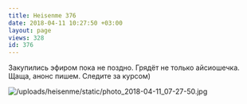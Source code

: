 ```yaml
---
title: Heisenme 376
date: 2018-04-11 10:27:50 +03:00
layout: page
views: 328
id: 376
---
```


Закупились эфиром пока не поздно. Грядёт не только айсиошечка. Щаща, анонс пишем. Следите за курсом)



![/uploads/heisenme/static/photo_2018-04-11_07-27-50.jpg](/uploads/heisenme/static/photo_2018-04-11_07-27-50.jpg)
